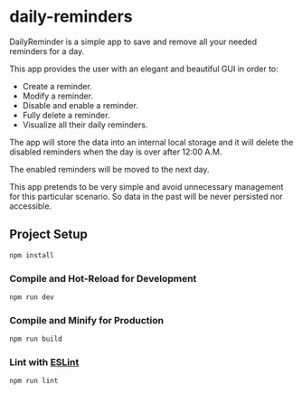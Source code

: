 # daily-reminders

DailyReminder is a simple app to save and remove all your needed reminders for a day.
  
This app provides the user with an elegant and beautiful GUI in order to:
  
* Create a reminder.
* Modify a reminder.
* Disable and enable a reminder.
* Fully delete a reminder.
* Visualize all their daily reminders.

The app will store the data into an internal local storage and it will delete the disabled reminders
when the day is over after 12:00 A.M.  
  
The enabled reminders will be moved to the next day.

This app pretends to be very simple and avoid unnecessary management for this particular scenario. So data
in the past will be never persisted nor accessible.

## Project Setup

```sh
npm install
```

### Compile and Hot-Reload for Development

```sh
npm run dev
```

### Compile and Minify for Production

```sh
npm run build
```

### Lint with [ESLint](https://eslint.org/)

```sh
npm run lint
```
